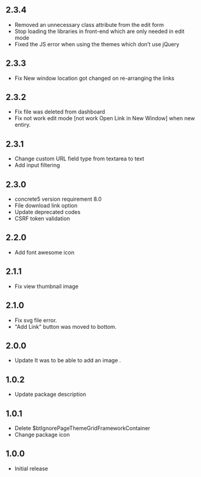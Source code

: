 ## 2.3.4
- Removed an unnecessary class attribute from the edit form
- Stop loading the libraries in front-end which are only needed in edit mode
- Fixed the JS error when using the themes which don’t use jQuery

## 2.3.3
- Fix New window location got changed on re-arranging the links

## 2.3.2
- Fix file was deleted from dashboard
- Fix not work edit mode [not work Open Link in New Window] when new entiry.

## 2.3.1
- Change custom URL field type from textarea to text
- Add input filtering

## 2.3.0
- concrete5 version requirement 8.0
- File download link option
- Update deprecated codes
- CSRF token validation

## 2.2.0
- Add font awesome icon

## 2.1.1
- Fix view thumbnail image

## 2.1.0
- Fix svg file error.
- "Add Link" button was moved to bottom.

## 2.0.0
- Update It was to be able to add an image .

## 1.0.2
- Update package description

## 1.0.1
- Delete $btIgnorePageThemeGridFrameworkContainer
- Change package icon

## 1.0.0
- Initial release












